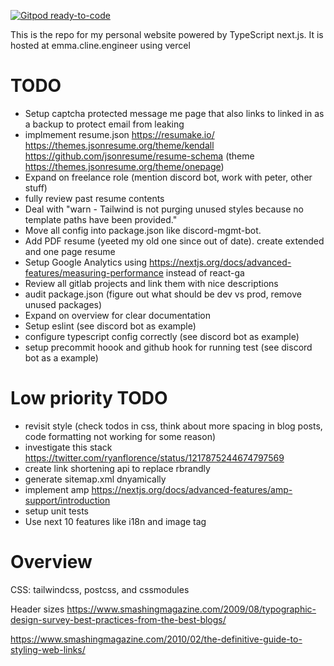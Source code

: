 [![Gitpod ready-to-code](https://img.shields.io/badge/Gitpod-ready--to--code-blue?logo=gitpod)](https://gitpod.io/#https://gitlab.com/EmmaJCline/personal-website)

This is the repo for my personal website powered by TypeScript next.js. It is hosted at emma.cline.engineer using vercel

# TODO

- Setup captcha protected message me page that also links to linked in as a backup to protect email from leaking
- implmement resume.json https://resumake.io/ https://themes.jsonresume.org/theme/kendall https://github.com/jsonresume/resume-schema (theme https://themes.jsonresume.org/theme/onepage)
- Expand on freelance role (mention discord bot, work with peter, other stuff)
- fully review past resume contents
- Deal with "warn - Tailwind is not purging unused styles because no template paths have been provided."
- Move all config into package.json like discord-mgmt-bot.
- Add PDF resume (yeeted my old one since out of date). create extended and one page resume
- Setup Google Analytics using https://nextjs.org/docs/advanced-features/measuring-performance instead of react-ga
- Review all gitlab projects and link them with nice descriptions
- audit package.json (figure out what should be dev vs prod, remove unused packages)
- Expand on overview for clear documentation
- Setup eslint (see discord bot as example)
- configure typescript config correctly (see discord bot as example)
- setup precommit hoook and github hook for running test (see discord bot as a example)

# Low priority TODO

- revisit style (check todos in css, think about more spacing in blog posts, code formatting not working for some reason)
- investigate this stack https://twitter.com/ryanflorence/status/1217875244674797569
- create link shortening api to replace rbrandly
- generate sitemap.xml dnyamically
- implement amp https://nextjs.org/docs/advanced-features/amp-support/introduction
- setup unit tests
- Use next 10 features like i18n and image tag

# Overview

CSS: tailwindcss, postcss, and cssmodules

Header sizes
https://www.smashingmagazine.com/2009/08/typographic-design-survey-best-practices-from-the-best-blogs/

https://www.smashingmagazine.com/2010/02/the-definitive-guide-to-styling-web-links/
